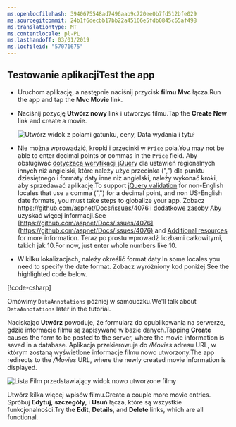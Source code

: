 ```yaml
---
ms.openlocfilehash: 3940675548ad7496aab9c720ee0b7fd512bfe029
ms.sourcegitcommit: 24b1f6decbb17bb22a45166e5fdb0845c65af498
ms.translationtype: MT
ms.contentlocale: pl-PL
ms.lasthandoff: 03/01/2019
ms.locfileid: "57071675"
---
```


## <a name="test-the-app"></a><span data-ttu-id="2347b-101">Testowanie aplikacji</span><span class="sxs-lookup"><span data-stu-id="2347b-101">Test the app</span></span>

* <span data-ttu-id="2347b-102">Uruchom aplikację, a następnie naciśnij przycisk **filmu Mvc** łącza.</span><span class="sxs-lookup"><span data-stu-id="2347b-102">Run the app and tap the **Mvc Movie** link.</span></span>
* <span data-ttu-id="2347b-103">Naciśnij pozycję **Utwórz nowy** link i utworzyć filmu.</span><span class="sxs-lookup"><span data-stu-id="2347b-103">Tap the **Create New** link and create a movie.</span></span>

  ![Utwórz widok z polami gatunku, ceny, Data wydania i tytuł](~/tutorials/first-mvc-app/adding-model/_static/movies.png)

* <span data-ttu-id="2347b-105">Nie można wprowadzić, kropki i przecinki w `Price` pola.</span><span class="sxs-lookup"><span data-stu-id="2347b-105">You may not be able to enter decimal points or commas in the `Price` field.</span></span> <span data-ttu-id="2347b-106">Aby obsługiwać [dotyczącą weryfikacji jQuery](https://jqueryvalidation.org/) dla ustawień regionalnych innych niż angielski, które należy użyć przecinka (",") dla punktu dziesiętnego i formaty daty inne niż angielski, należy wykonać kroki, aby sprzedawać aplikację.</span><span class="sxs-lookup"><span data-stu-id="2347b-106">To support [jQuery validation](https://jqueryvalidation.org/) for non-English locales that use a comma (",") for a decimal point, and non US-English date formats, you must take steps to globalize your app.</span></span> <span data-ttu-id="2347b-107">Zobacz [ https://github.com/aspnet/Docs/issues/4076 ](https://github.com/aspnet/Docs/issues/4076) i [dodatkowe zasoby](#additional-resources) Aby uzyskać więcej informacji.</span><span class="sxs-lookup"><span data-stu-id="2347b-107">See [https://github.com/aspnet/Docs/issues/4076](https://github.com/aspnet/Docs/issues/4076) and [Additional resources](#additional-resources) for more information.</span></span> <span data-ttu-id="2347b-108">Teraz po prostu wprowadź liczbami całkowitymi, takich jak 10.</span><span class="sxs-lookup"><span data-stu-id="2347b-108">For now, just enter whole numbers like 10.</span></span>

<a name="displayformatdatelocal"></a>

* <span data-ttu-id="2347b-109">W kilku lokalizacjach, należy określić format daty.</span><span class="sxs-lookup"><span data-stu-id="2347b-109">In some locales you need to specify the date format.</span></span> <span data-ttu-id="2347b-110">Zobacz wyróżniony kod poniżej.</span><span class="sxs-lookup"><span data-stu-id="2347b-110">See the highlighted code below.</span></span>

[!code-csharp[](~/tutorials/first-mvc-app/start-mvc/sample/MvcMovie/Models/MovieDateFormat.cs?name=snippet_1&highlight=2,10)]

<span data-ttu-id="2347b-111">Omówimy `DataAnnotations` później w samouczku.</span><span class="sxs-lookup"><span data-stu-id="2347b-111">We'll talk about `DataAnnotations` later in the tutorial.</span></span>

<span data-ttu-id="2347b-112">Naciskając **Utwórz** powoduje, że formularz do opublikowania na serwerze, gdzie informacje filmu są zapisywane w bazie danych.</span><span class="sxs-lookup"><span data-stu-id="2347b-112">Tapping **Create** causes the form to be posted to the server, where the movie information is saved in a database.</span></span> <span data-ttu-id="2347b-113">Aplikacja przekierowuje do */Movies* adresu URL, w którym zostaną wyświetlone informacje filmu nowo utworzony.</span><span class="sxs-lookup"><span data-stu-id="2347b-113">The app redirects to the */Movies* URL, where the newly created movie information is displayed.</span></span>

![Lista Film przedstawiający widok nowo utworzone filmy](~/tutorials/first-mvc-app/adding-model/_static/h.png)

<span data-ttu-id="2347b-115">Utwórz kilka więcej wpisów filmu.</span><span class="sxs-lookup"><span data-stu-id="2347b-115">Create a couple more movie entries.</span></span> <span data-ttu-id="2347b-116">Spróbuj **Edytuj**, **szczegóły**, i **Usuń** łącza, które są wszystkie funkcjonalności.</span><span class="sxs-lookup"><span data-stu-id="2347b-116">Try the **Edit**, **Details**, and **Delete** links, which are all functional.</span></span>
